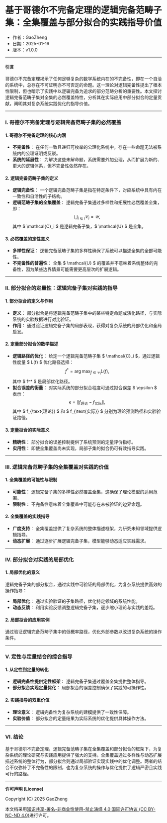 # **基于哥德尔不完备定理的逻辑完备范畴子集：全集覆盖与部分拟合的实践指导价值**

- 作者：GaoZheng
- 日期：2025-01-16
- 版本：v1.0.0

---

#### **引言**

哥德尔不完备定理揭示了任何足够复杂的数学系统内在的不完备性，即在一个自洽的系统中，总存在不可证明亦不可否定的命题。这一理论对逻辑完备性提出了根本性限制，但也暗示了实践中以逻辑完备为追求的部分范畴分析的重要性。本文探讨逻辑完备范畴子集对全集的必然覆盖特性，分析其在实际应用中部分拟合的定量贡献，阐明其对复杂系统实践优化的指导价值。

---

### **I. 哥德尔不完备定理与逻辑完备范畴子集的必然覆盖**

#### **1. 哥德尔不完备定理的核心内涵**
- **不完备性**：
  在任何一致且递归可枚举的公理化系统中，存在一些命题无法被系统内的公理证明或反驳。
- **系统的延展性**：
  为解决这些未解命题，系统需要外加公理，从而扩展为新的、更大的逻辑体系，但不完备性依然存在。

#### **2. 逻辑完备范畴子集的定义**
- **逻辑完备性**：
  一个逻辑完备范畴子集是指在特定条件下，对应系统中具有内在一致性和自洽性的子结构。
- **逻辑范畴子集的全集覆盖**：
  逻辑完备子集通过多样性和拓展性必然覆盖全集，即：
  $$
  \bigcup_{i \in I} \mathcal{C}_i = \mathcal{U},
  $$
  其中 $ \mathcal{C}_i $ 是逻辑完备子集，$ \mathcal{U} $ 是全集。

#### **3. 必然覆盖的定性意义**
- **多样性保证**：
  逻辑完备范畴子集的多样性确保了系统可以描述全集的全部可能性。
- **不完备性的普遍性**：
  全集 $ \mathcal{U} $ 的覆盖并不意味着系统整体的完备性，因为某些边界情景可能需要更高层次的扩展逻辑。

---

### **II. 部分拟合的定量性：逻辑完备子集对实践的指导**

#### **1. 部分拟合的定义与作用**
- **定义**：
  部分拟合是将逻辑完备范畴子集中的某些特定命题或演化路径，与实际系统的实验数据进行对比验证。
- **作用**：
  通过验证逻辑完备子集的局部表现，获得对复杂系统的局部优化和全局启发。

#### **2. 定量部分拟合的数学描述**
- **逻辑路径的优化**：
  给定一个逻辑完备范畴子集 $ \mathcal{C}_i $，通过逻辑性度量 $ L(f) $ 优化路径选择：
  $$
  f^* = \arg\max_{f \in \mathcal{C}_i} L(f),
  $$
  其中 $ f^* $ 是局部优化路径。
- **拟合误差的衡量**：
  对实际系统的部分拟合程度可通过拟合误差 $ \epsilon $ 表示：
  $$
  \epsilon = \| f_{\text{理论}} - f_{\text{实际}} \|,
  $$
  其中 $ f_{\text{理论}} $ 和 $ f_{\text{实际}} $ 分别为理论预测路径和实验验证路径。

#### **3. 定量拟合的实际意义**
- **精确性**：
  部分拟合的误差控制提供了系统预测的定量评价指标。
- **实用性**：
  即使全集覆盖尚未实现，局部子集的拟合仍可有效指导实践。

---

### **III. 逻辑完备范畴子集的全集覆盖对实践的价值**

#### **1. 全集覆盖的可能性与限制**
- **可能性**：
  逻辑完备子集的多样性必然覆盖全集，这确保了理论模型的适用范围。
- **限制性**：
  不完备性意味着全集覆盖中可能存在未被验证的边界命题。

#### **2. 全集覆盖的实践指导**
- **广度支持**：
  全集覆盖提供了复杂系统的整体描述框架，为研究未知领域提供逻辑指导。
- **动态扩展**：
  通过逐步扩展逻辑完备子集，模型能够动态适应实践需求。

---

### **IV. 部分拟合对实践的局部优化**

#### **1. 局部优化的意义**
逻辑完备子集的部分拟合，通过实践中可验证的局部优化，为复杂系统提供高效的操作指导：
- **局部优化**：
  通过实验验证的子集路径，优化特定领域的系统性能。
- **动态反馈**：
  利用实验反馈调整逻辑完备子集，逐步缩小理论与实践的差距。

#### **2. 局部拟合的应用实例**
通过验证逻辑完备范畴子集中的低概率路径，优化外部参数以改进复杂系统的操作条件。

---

### **V. 定性与定量结合的综合指导**

#### **1. 从定性到定量的转化**
- **逻辑完备性提供定性框架**：
  逻辑完备子集通过覆盖全集提供整体指导。
- **部分拟合实现定量优化**：
  局部拟合的误差控制确保了实践的可操作性。

#### **2. 实践指导的双重价值**
- **理论意义**：
  逻辑完备性为复杂系统的建模提供了一致性保障。
- **实验价值**：
  部分拟合的定量结果为实际系统的优化提供具体操作方法。

---

### **VI. 结论**

基于哥德尔不完备定理，逻辑完备范畴子集在全集覆盖和部分拟合的框架下，为复杂系统的理论研究与实践应用提供了强大的支持。全集覆盖通过多样性与动态扩展描述系统的整体行为，部分拟合则通过局部验证实现实践中的优化调整。两者的结合不仅弥补了不完备性的限制，也为复杂系统的操作与优化提供了逻辑严密且实践可行的路径。

---

**许可声明 (License)**

Copyright (C) 2025 GaoZheng 

本文档采用[知识共享-署名-非商业性使用-禁止演绎 4.0 国际许可协议 (CC BY-NC-ND 4.0)](https://creativecommons.org/licenses/by-nc-nd/4.0/deed.zh-Hans)进行许可。
